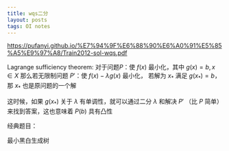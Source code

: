 ```yaml
---
title: wqs二分
layout: posts
tags: OI notes
---
```


https://pufanyi.github.io/%E7%94%9F%E6%88%90%E6%A0%91%E5%85%A5%E9%97%A8/Train2012-sol-wqs.pdf

Lagrange sufficiency theorem: 对于问题$P$：使 $f(x)$ 最小化，其中 $g(x)=b, x\in X$ 那么若无限制问题 $P'$：使 $f(x)-\lambda g(x)$ 最小化， 若解为 $x_*$ 满足 $g(x_*) = b$，那 $x_*$ 也是原问题的一个解

这时候，如果 $g(x_*)$ 关于 $\lambda$ 有单调性，就可以通过二分 $\lambda$ 和解决 $P'$ （比 $P$ 简单）来找到答案，这也意味着 $P(b)$ 具有凸性

经典题目：

最小黑白生成树
